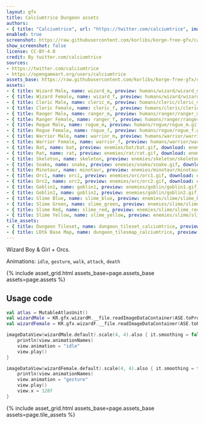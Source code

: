 ```yaml
---
layout: gfx
title: Calciumtrice Dungeon assets
authors: 
- { title: "Calciumtrice", url: "https://twitter.com/calciumtrice", image: "https://pbs.twimg.com/profile_images/1282712290593312769/YPkbqLUC_400x400.jpg" }
enabled: true
screenshot: https://raw.githubusercontent.com/korlibs/korge-free-gfx/ca040dd1b403c8d95eac27a28a29f4c81a1247c0/Calciumtrice/humans/wizard/wizard_f.gif
show_screenshot: false
license: CC-BY-4.0
credit: By twitter.com/calciumtrice
sources:
- https://twitter.com/calciumtrice
- https://opengameart.org/users/calciumtrice
assets_base: https://raw.githubusercontent.com/korlibs/korge-free-gfx/ca040dd1b403c8d95eac27a28a29f4c81a1247c0/Calciumtrice/
assets:
- { title: Wizard Male, name: wizard_m, preview: humans/wizard/wizard_m.gif, download: humans/wizard/wizard_m.ase }
- { title: Wizard Female, name: wizard_f, preview: humans/wizard/wizard_f.gif, download: humans/wizard/wizard_f.ase }
- { title: Cleric Male, name: cleric_m, preview: humans/cleric/cleric_m.gif, download: humans/cleric/cleric_m.ase }
- { title: Cleric Female, name: cleric_f, preview: humans/cleric/cleric_f.gif, download: humans/cleric/cleric_f.ase }
- { title: Ranger Male, name: ranger_m, preview: humans/ranger/ranger_m.gif, download: humans/ranger/ranger_m.ase }
- { title: Ranger Female, name: ranger_f, preview: humans/ranger/ranger_f.gif, download: humans/ranger/ranger_f.ase }
- { title: Rogue Male, name: rogue_m, preview: humans/rogue/rogue_m.gif, download: humans/rogue/rogue_m.ase }
- { title: Rogue Female, name: rogue_f, preview: humans/rogue/rogue_f.gif, download: humans/rogue/rogue_f.ase }
- { title: Warrior Male, name: warrior_m, preview: humans/warrior/warrior_m.gif, download: humans/warrior/warrior_m.ase }
- { title: Warrior Female, name: warrior_f, preview: humans/warrior/warrior_f.gif, download: humans/warrior/warrior_f.ase }
- { title: Bat, name: bat, preview: enemies/bat/bat.gif, download: enemies/bat/bat.ase }
- { title: Rat, name: rat, preview: enemies/rat/rat.gif, download: enemies/rat/rat.ase }
- { title: Skeleton, name: skeleton, preview: enemies/skeleton/skeleton.gif, download: enemies/skeleton/skeleton.ase }
- { title: Snake, name: snake, preview: enemies/snake/snake.gif, download: enemies/snake/snake.ase }
- { title: Minotaur, name: minotaur, preview: enemies/minotaur/minotaur.gif, download: enemies/minotaur/minotaur.ase }
- { title: Orc1, name: orc1, preview: enemies/orc/orc1.gif, download: enemies/orc/orc1.ase }
- { title: Orc2, name: orc2, preview: enemies/orc/orc2.gif, download: enemies/orc/orc2.ase }
- { title: Goblin1, name: goblin1, preview: enemies/goblin/goblin1.gif, download: enemies/goblin/goblin1.ase }
- { title: Goblin2, name: goblin2, preview: enemies/goblin/goblin2.gif, download: enemies/goblin/goblin2.ase }
- { title: Slime Blue, name: slime_blue, preview: enemies/slime/slime_blue.gif, download: enemies/slime/slime_blue.ase }
- { title: Slime Green, name: slime_green, preview: enemies/slime/slime_green.gif, download: enemies/slime/slime_green.ase }
- { title: Slime Red, name: slime_red, preview: enemies/slime/slime_red.gif, download: enemies/slime/slime_red.ase }
- { title: Slime Yellow, name: slime_yellow, preview: enemies/slime/slime_yellow.gif, download: enemies/slime/slime_yellow.ase }
tile_assets:
- { title: Dungeon Tileset, name: dungeon_tileset_calciumtrice, preview: tiles/dungeon_tileset_calciumtrice.png, download: tiles/dungeon_tileset_calciumtrice.png }
- { title: LDtk Base Map, name: dungeon_tilesmap_calciumtrice, preview: tiles/dungeon_tilesmap_calciumtrice.ldtk, download: tiles/dungeon_tilesmap_calciumtrice.ldtk }
---
```


Wizard Boy & Girl + Orcs.

Animations: `idle`, `gesture`, `walk`, `attack`, `death`

{% include asset_grid.html assets_base=page.assets_base assets=page.assets %}

## Usage code

```kotlin
val atlas = MutableAtlasUnit()
val wizardMale = KR.gfx.wizardM.__file.readImageDataContainer(ASE.toProps(), atlas)
val wizardFemale = KR.gfx.wizardF.__file.readImageDataContainer(ASE.toProps(), atlas)

imageDataView(wizardMale.default).scale(4, 4).also { it.smoothing = false }.also { view ->
    println(view.animationNames)
    view.animation = "idle"
    view.play()
}

imageDataView(wizardFemale.default).scale(4, 4).also { it.smoothing = false }.also { view ->
    println(view.animationNames)
    view.animation = "gesture"
    view.play()
    view.x = 128f
}
```

{% include asset_grid.html assets_base=page.assets_base assets=page.tile_assets %}

